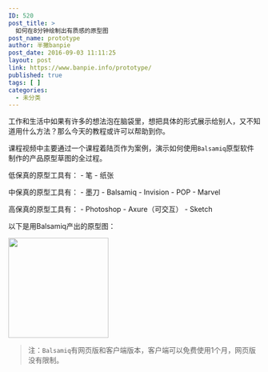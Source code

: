 ```yaml
---
ID: 520
post_title: >
  如何在8分钟绘制出有质感的原型图
post_name: prototype
author: 半撇banpie
post_date: 2016-09-03 11:11:25
layout: post
link: https://www.banpie.info/prototype/
published: true
tags: [ ]
categories:
  - 未分类
---
```

工作和生活中如果有许多的想法泡在脑袋里，想把具体的形式展示给别人，又不知道用什么方法？那么今天的教程或许可以帮助到你。

课程视频中主要通过一个课程着陆页作为案例，演示如何使用`Balsamiq`原型软件制作的产品原型草图的全过程。

低保真的原型工具有： - 笔 - 纸张

中保真的原型工具有： - 墨刀 - Balsamiq - Invision - POP - Marvel

高保真的原型工具有： - Photoshop - Axure（可交互） - Sketch

以下是用Balsamiq产出的原型图：

[<img class="alignnone size-full wp-image-2976081" src="http://www.banpie.info/wp-content/uploads/2019/04/unnamed-file-1323/d988cddca6e41410.png" width="200" height="200" alt="" />][1]

> 注：`Balsamiq`有网页版和客户端版本，客户端可以免费使用1个月，网页版没有限制。​

 [1]: http://www.banpie.info/wp-content/uploads/2019/04/unnamed-file-132.png
<!--stackedit_data:
eyJoaXN0b3J5IjpbMTk0NDUxODIyNV19
-->